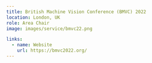 ```yaml
---
title: British Machine Vision Conference (BMVC) 2022
location: London, UK
role: Area Chair
image: images/service/bmvc22.png

links:
  - name: Website
    url: https://bmvc2022.org/
---
```





